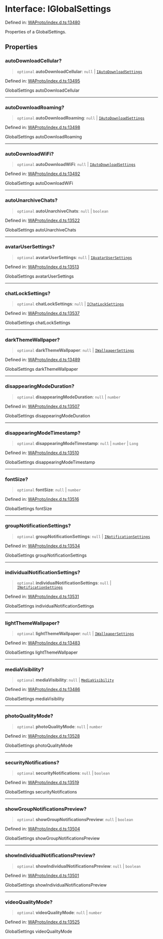 # Interface: IGlobalSettings

Defined in: [WAProto/index.d.ts:13480](https://github.com/Fokusdotid/Baileys/blob/d7495b24bcd136e35724329fba661cfcc0bc8eed/WAProto/index.d.ts#L13480)

Properties of a GlobalSettings.

## Properties

### autoDownloadCellular?

> `optional` **autoDownloadCellular**: `null` \| [`IAutoDownloadSettings`](IAutoDownloadSettings.md)

Defined in: [WAProto/index.d.ts:13495](https://github.com/Fokusdotid/Baileys/blob/d7495b24bcd136e35724329fba661cfcc0bc8eed/WAProto/index.d.ts#L13495)

GlobalSettings autoDownloadCellular

***

### autoDownloadRoaming?

> `optional` **autoDownloadRoaming**: `null` \| [`IAutoDownloadSettings`](IAutoDownloadSettings.md)

Defined in: [WAProto/index.d.ts:13498](https://github.com/Fokusdotid/Baileys/blob/d7495b24bcd136e35724329fba661cfcc0bc8eed/WAProto/index.d.ts#L13498)

GlobalSettings autoDownloadRoaming

***

### autoDownloadWiFi?

> `optional` **autoDownloadWiFi**: `null` \| [`IAutoDownloadSettings`](IAutoDownloadSettings.md)

Defined in: [WAProto/index.d.ts:13492](https://github.com/Fokusdotid/Baileys/blob/d7495b24bcd136e35724329fba661cfcc0bc8eed/WAProto/index.d.ts#L13492)

GlobalSettings autoDownloadWiFi

***

### autoUnarchiveChats?

> `optional` **autoUnarchiveChats**: `null` \| `boolean`

Defined in: [WAProto/index.d.ts:13522](https://github.com/Fokusdotid/Baileys/blob/d7495b24bcd136e35724329fba661cfcc0bc8eed/WAProto/index.d.ts#L13522)

GlobalSettings autoUnarchiveChats

***

### avatarUserSettings?

> `optional` **avatarUserSettings**: `null` \| [`IAvatarUserSettings`](IAvatarUserSettings.md)

Defined in: [WAProto/index.d.ts:13513](https://github.com/Fokusdotid/Baileys/blob/d7495b24bcd136e35724329fba661cfcc0bc8eed/WAProto/index.d.ts#L13513)

GlobalSettings avatarUserSettings

***

### chatLockSettings?

> `optional` **chatLockSettings**: `null` \| [`IChatLockSettings`](IChatLockSettings.md)

Defined in: [WAProto/index.d.ts:13537](https://github.com/Fokusdotid/Baileys/blob/d7495b24bcd136e35724329fba661cfcc0bc8eed/WAProto/index.d.ts#L13537)

GlobalSettings chatLockSettings

***

### darkThemeWallpaper?

> `optional` **darkThemeWallpaper**: `null` \| [`IWallpaperSettings`](IWallpaperSettings.md)

Defined in: [WAProto/index.d.ts:13489](https://github.com/Fokusdotid/Baileys/blob/d7495b24bcd136e35724329fba661cfcc0bc8eed/WAProto/index.d.ts#L13489)

GlobalSettings darkThemeWallpaper

***

### disappearingModeDuration?

> `optional` **disappearingModeDuration**: `null` \| `number`

Defined in: [WAProto/index.d.ts:13507](https://github.com/Fokusdotid/Baileys/blob/d7495b24bcd136e35724329fba661cfcc0bc8eed/WAProto/index.d.ts#L13507)

GlobalSettings disappearingModeDuration

***

### disappearingModeTimestamp?

> `optional` **disappearingModeTimestamp**: `null` \| `number` \| `Long`

Defined in: [WAProto/index.d.ts:13510](https://github.com/Fokusdotid/Baileys/blob/d7495b24bcd136e35724329fba661cfcc0bc8eed/WAProto/index.d.ts#L13510)

GlobalSettings disappearingModeTimestamp

***

### fontSize?

> `optional` **fontSize**: `null` \| `number`

Defined in: [WAProto/index.d.ts:13516](https://github.com/Fokusdotid/Baileys/blob/d7495b24bcd136e35724329fba661cfcc0bc8eed/WAProto/index.d.ts#L13516)

GlobalSettings fontSize

***

### groupNotificationSettings?

> `optional` **groupNotificationSettings**: `null` \| [`INotificationSettings`](INotificationSettings.md)

Defined in: [WAProto/index.d.ts:13534](https://github.com/Fokusdotid/Baileys/blob/d7495b24bcd136e35724329fba661cfcc0bc8eed/WAProto/index.d.ts#L13534)

GlobalSettings groupNotificationSettings

***

### individualNotificationSettings?

> `optional` **individualNotificationSettings**: `null` \| [`INotificationSettings`](INotificationSettings.md)

Defined in: [WAProto/index.d.ts:13531](https://github.com/Fokusdotid/Baileys/blob/d7495b24bcd136e35724329fba661cfcc0bc8eed/WAProto/index.d.ts#L13531)

GlobalSettings individualNotificationSettings

***

### lightThemeWallpaper?

> `optional` **lightThemeWallpaper**: `null` \| [`IWallpaperSettings`](IWallpaperSettings.md)

Defined in: [WAProto/index.d.ts:13483](https://github.com/Fokusdotid/Baileys/blob/d7495b24bcd136e35724329fba661cfcc0bc8eed/WAProto/index.d.ts#L13483)

GlobalSettings lightThemeWallpaper

***

### mediaVisibility?

> `optional` **mediaVisibility**: `null` \| [`MediaVisibility`](../enumerations/MediaVisibility.md)

Defined in: [WAProto/index.d.ts:13486](https://github.com/Fokusdotid/Baileys/blob/d7495b24bcd136e35724329fba661cfcc0bc8eed/WAProto/index.d.ts#L13486)

GlobalSettings mediaVisibility

***

### photoQualityMode?

> `optional` **photoQualityMode**: `null` \| `number`

Defined in: [WAProto/index.d.ts:13528](https://github.com/Fokusdotid/Baileys/blob/d7495b24bcd136e35724329fba661cfcc0bc8eed/WAProto/index.d.ts#L13528)

GlobalSettings photoQualityMode

***

### securityNotifications?

> `optional` **securityNotifications**: `null` \| `boolean`

Defined in: [WAProto/index.d.ts:13519](https://github.com/Fokusdotid/Baileys/blob/d7495b24bcd136e35724329fba661cfcc0bc8eed/WAProto/index.d.ts#L13519)

GlobalSettings securityNotifications

***

### showGroupNotificationsPreview?

> `optional` **showGroupNotificationsPreview**: `null` \| `boolean`

Defined in: [WAProto/index.d.ts:13504](https://github.com/Fokusdotid/Baileys/blob/d7495b24bcd136e35724329fba661cfcc0bc8eed/WAProto/index.d.ts#L13504)

GlobalSettings showGroupNotificationsPreview

***

### showIndividualNotificationsPreview?

> `optional` **showIndividualNotificationsPreview**: `null` \| `boolean`

Defined in: [WAProto/index.d.ts:13501](https://github.com/Fokusdotid/Baileys/blob/d7495b24bcd136e35724329fba661cfcc0bc8eed/WAProto/index.d.ts#L13501)

GlobalSettings showIndividualNotificationsPreview

***

### videoQualityMode?

> `optional` **videoQualityMode**: `null` \| `number`

Defined in: [WAProto/index.d.ts:13525](https://github.com/Fokusdotid/Baileys/blob/d7495b24bcd136e35724329fba661cfcc0bc8eed/WAProto/index.d.ts#L13525)

GlobalSettings videoQualityMode
